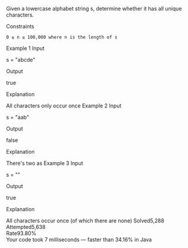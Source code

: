Given a lowercase alphabet string s, determine whether it has all unique characters.

Constraints

    0 ≤ n ≤ 100,000 where n is the length of s

Example 1
Input

s = "abcde"

Output

true

Explanation

All characters only occur once
Example 2
Input

s = "aab"

Output

false

Explanation

There's two as
Example 3
Input

s = ""

Output

true

Explanation

All characters occur once (of which there are none)
Solved5,288  
Attempted5,638  
Rate93.80%  
Your code took 7 milliseconds — faster than 34.16% in Java